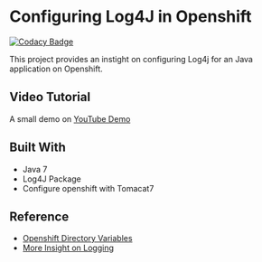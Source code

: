 
# Configuring Log4J in Openshift

[![Codacy Badge](https://api.codacy.com/project/badge/Grade/0429cdcc3fcd438a9a57358e033148dd)](https://www.codacy.com/app/hemanth.vs12/TestLog4JOpenshfit?utm_source=github.com&utm_medium=referral&utm_content=hemanth415/TestLog4JOpenshfit&utm_campaign=badger)

This project provides an instight on configuring Log4j for an Java application on Openshift.

## Video Tutorial

A small demo on [YouTube Demo](https://youtu.be/_bDLfmOeOO0)

## Built With

* Java 7
* Log4J Package
* Configure openshift with Tomacat7

## Reference

* [Openshift Directory Variables](https://developers.openshift.com/managing-your-applications/environment-variables.html#directory-variables)
* [More Insight on Logging](http://middlewaremagic.com/jboss/?p=2065)
